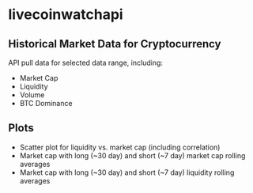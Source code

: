 # livecoinwatchapi

## Historical Market Data for Cryptocurrency

API pull data for selected data range, including:
* Market Cap
* Liquidity
* Volume
* BTC Dominance

## Plots

* Scatter plot for liquidity vs. market cap (including correlation)
* Market cap with long (~30 day) and short (~7 day) market cap rolling averages
* Market cap with long (~30 day) and short (~7 day) liquidity rolling averages
